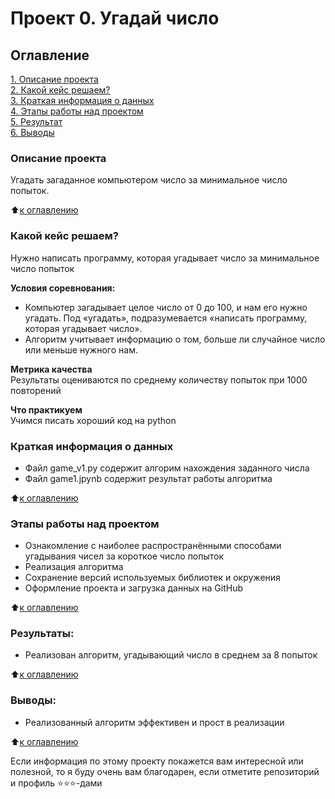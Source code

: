 # Проект 0. Угадай число

## Оглавление  
[1. Описание проекта](.README.md#Описание-проекта)  
[2. Какой кейс решаем?](.README.md#Какой-кейс-решаем)  
[3. Краткая информация о данных](.README.md#Краткая-информация-о-данных)  
[4. Этапы работы над проектом](.README.md#Этапы-работы-над-проектом)  
[5. Результат](.README.md#Результат)    
[6. Выводы](.README.md#Выводы) 

### Описание проекта    
Угадать загаданное компьютером число за минимальное число попыток.

:arrow_up:[к оглавлению](_)


### Какой кейс решаем?    
Нужно написать программу, которая угадывает число за минимальное число попыток

**Условия соревнования:**  
- Компьютер загадывает целое число от 0 до 100, и нам его нужно угадать. Под «угадать», подразумевается «написать программу, которая угадывает число».
- Алгоритм учитывает информацию о том, больше ли случайное число или меньше нужного нам.

**Метрика качества**     
Результаты оцениваются по среднему количеству попыток при 1000 повторений

**Что практикуем**     
Учимся писать хороший код на python


### Краткая информация о данных
- Файл game_v1.py содержит алгорим нахождения заданного числа
- Файл game1.jpynb содержит результат работы алгоритма
  
:arrow_up:[к оглавлению](.README.md#Оглавление)


### Этапы работы над проектом  
- Ознакомление с наиболее распространёнными способами угадывания чисел за короткое число попыток
- Реализация алгоритма
- Сохранение версий используемых библиотек и окружения
- Оформление проекта и загрузка данных на GitHub

:arrow_up:[к оглавлению](.README.md#Оглавление)


### Результаты:  
- Реализован алгоритм, угадывающий число в среднем за 8 попыток

:arrow_up:[к оглавлению](.README.md#Оглавление)


### Выводы:  
- Реализованный алгоритм эффективен и прост в реализации

:arrow_up:[к оглавлению](.README.md#Оглавление)


Если информация по этому проекту покажется вам интересной или полезной, то я буду очень вам благодарен, если отметите репозиторий и профиль ⭐️⭐️⭐️-дами